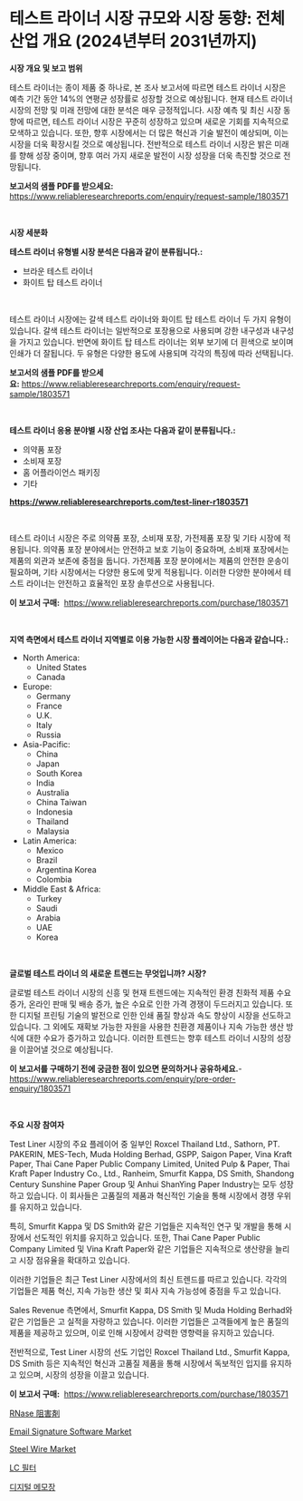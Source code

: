 <p><h1>테스트 라이너 시장 규모와 시장 동향: 전체 산업 개요 (2024년부터 2031년까지)</h1></p><p><strong>시장 개요 및 보고 범위</strong></p>
<p><p>테스트 라이너는 종이 제품 중 하나로, 본 조사 보고서에 따르면 테스트 라이너 시장은 예측 기간 동안 14%의 연평균 성장률로 성장할 것으로 예상됩니다. 현재 테스트 라이너 시장의 전망 및 미래 전망에 대한 분석은 매우 긍정적입니다. 시장 예측 및 최신 시장 동향에 따르면, 테스트 라이너 시장은 꾸준히 성장하고 있으며 새로운 기회를 지속적으로 모색하고 있습니다. 또한, 향후 시장에서는 더 많은 혁신과 기술 발전이 예상되며, 이는 시장을 더욱 확장시킬 것으로 예상됩니다. 전반적으로 테스트 라이너 시장은 밝은 미래를 향해 성장 중이며, 향후 여러 가지 새로운 발전이 시장 성장을 더욱 촉진할 것으로 전망됩니다.</p></p>
<p><strong>보고서의 샘플 PDF를 받으세요:</strong> <a href="https://www.reliableresearchreports.com/enquiry/request-sample/1803571">https://www.reliableresearchreports.com/enquiry/request-sample/1803571</a></p>
<p>&nbsp;</p>
<p><strong>시장 세분화</strong></p>
<p><strong>테스트 라이너 유형별 시장 분석은 다음과 같이 분류됩니다.:</strong></p>
<p><ul><li>브라운 테스트 라이너</li><li>화이트 탑 테스트 라이너</li></ul></p>
<p>&nbsp;</p>
<p><p>테스트 라이너 시장에는 갈색 테스트 라이너와 화이트 탑 테스트 라이너 두 가지 유형이 있습니다. 갈색 테스트 라이너는 일반적으로 포장용으로 사용되며 강한 내구성과 내구성을 가지고 있습니다. 반면에 화이트 탑 테스트 라이너는 외부 보기에 더 흰색으로 보이며 인쇄가 더 잘됩니다. 두 유형은 다양한 용도에 사용되며 각각의 특징에 따라 선택됩니다.</p></p>
<p><strong>보고서의 샘플 PDF를 받으세요:</strong>&nbsp;<a href="https://www.reliableresearchreports.com/enquiry/request-sample/1803571">https://www.reliableresearchreports.com/enquiry/request-sample/1803571</a></p>
<p>&nbsp;</p>
<p><strong> 테스트 라이너 응용 분야별 시장 산업 조사는 다음과 같이 분류됩니다.:</strong></p>
<p><ul><li>의약품 포장</li><li>소비재 포장</li><li>홈 어플라이언스 패키징</li><li>기타</li></ul></p>
<p><strong><a href="https://www.reliableresearchreports.com/test-liner-r1803571">https://www.reliableresearchreports.com/test-liner-r1803571</a></strong></p>
<p>&nbsp;</p>
<p><p>테스트 라이너 시장은 주로 의약품 포장, 소비재 포장, 가전제품 포장 및 기타 시장에 적용됩니다. 의약품 포장 분야에서는 안전하고 보호 기능이 중요하며, 소비재 포장에서는 제품의 외관과 보존에 중점을 둡니다. 가전제품 포장 분야에서는 제품의 안전한 운송이 필요하며, 기타 시장에서는 다양한 용도에 맞게 적용됩니다. 이러한 다양한 분야에서 테스트 라이너는 안전하고 효율적인 포장 솔루션으로 사용됩니다.</p></p>
<p><strong>이 보고서 구매:</strong>&nbsp; <a href="https://www.reliableresearchreports.com/purchase/1803571">https://www.reliableresearchreports.com/purchase/1803571</a></p>
<p>&nbsp;</p>
<p><strong>지역 측면에서 테스트 라이너 지역별로 이용 가능한 시장 플레이어는 다음과 같습니다.:</strong></p>
<p><ul>
    <li>
        North America:
        <ul>
            <li>United States</li>
            <li>Canada</li>
        </ul>
    </li>
    <li>
        Europe:
        <ul>
            <li>Germany</li>
            <li>France</li>
            <li>U.K.</li>
            <li>Italy</li>
            <li>Russia</li>
        </ul>
    </li>
    <li>
        Asia-Pacific:
        <ul>
            <li>China</li>
            <li>Japan</li>
            <li>South Korea</li>
            <li>India</li>
            <li>Australia</li>
            <li>China Taiwan</li>
            <li>Indonesia</li>
            <li>Thailand</li>
            <li>Malaysia</li>
        </ul>
    </li>
    <li>
        Latin America:
        <ul>
            <li>Mexico</li>
            <li>Brazil</li>
            <li>Argentina Korea</li>
            <li>Colombia</li>
        </ul>
    </li>
    <li>
        Middle East & Africa:
        <ul>
            <li>Turkey</li>
            <li>Saudi</li>
            <li>Arabia</li>
            <li>UAE</li>
            <li>Korea</li>
        </ul>
    </li>
    </ul></p>
<p>&nbsp;</p>
<p><strong>글로벌 테스트 라이너 의 새로운 트렌드는 무엇입니까? 시장?</strong></p>
<p><p>글로벌 테스트 라이너 시장의 신흥 및 현재 트렌드에는 지속적인 환경 친화적 제품 수요 증가, 온라인 판매 및 배송 증가, 높은 수요로 인한 가격 경쟁이 두드러지고 있습니다. 또한 디지털 프린팅 기술의 발전으로 인한 인쇄 품질 향상과 속도 향상이 시장을 선도하고 있습니다. 그 외에도 재확보 가능한 자원을 사용한 친환경 제품이나 지속 가능한 생산 방식에 대한 수요가 증가하고 있습니다. 이러한 트렌드는 향후 테스트 라이너 시장의 성장을 이끌어낼 것으로 예상됩니다.</p></p>
<p><strong>이 보고서를 구매하기 전에 궁금한 점이 있으면 문의하거나 공유하세요.</strong>- <a href="https://www.reliableresearchreports.com/enquiry/pre-order-enquiry/1803571">https://www.reliableresearchreports.com/enquiry/pre-order-enquiry/1803571</a></p>
<p>&nbsp;</p>
<p><strong>주요 시장 참여자</strong></p>
<p><p>Test Liner 시장의 주요 플레이어 중 일부인 Roxcel Thailand Ltd., Sathorn, PT. PAKERIN, MES-Tech, Muda Holding Berhad, GSPP, Saigon Paper, Vina Kraft Paper, Thai Cane Paper Public Company Limited, United Pulp & Paper, Thai Kraft Paper Industry Co., Ltd., Ranheim, Smurfit Kappa, DS Smith, Shandong Century Sunshine Paper Group 및 Anhui ShanYing Paper Industry는 모두 성장하고 있습니다. 이 회사들은 고품질의 제품과 혁신적인 기술을 통해 시장에서 경쟁 우위를 유지하고 있습니다.</p><p>특히, Smurfit Kappa 및 DS Smith와 같은 기업들은 지속적인 연구 및 개발을 통해 시장에서 선도적인 위치를 유지하고 있습니다. 또한, Thai Cane Paper Public Company Limited 및 Vina Kraft Paper와 같은 기업들은 지속적으로 생산량을 늘리고 시장 점유율을 확대하고 있습니다.</p><p>이러한 기업들은 최근 Test Liner 시장에서의 최신 트렌드를 따르고 있습니다. 각각의 기업들은 제품 혁신, 지속 가능한 생산 및 회사 지속 가능성에 중점을 두고 있습니다.</p><p>Sales Revenue 측면에서, Smurfit Kappa, DS Smith 및 Muda Holding Berhad와 같은 기업들은 고 실적을 자랑하고 있습니다. 이러한 기업들은 고객들에게 높은 품질의 제품을 제공하고 있으며, 이로 인해 시장에서 강력한 영향력을 유지하고 있습니다.</p><p>전반적으로, Test Liner 시장의 선도 기업인 Roxcel Thailand Ltd., Smurfit Kappa, DS Smith 등은 지속적인 혁신과 고품질 제품을 통해 시장에서 독보적인 입지를 유지하고 있으며, 시장의 성장을 이끌고 있습니다.</p></p>
<p><strong>이 보고서 구매:</strong>&nbsp;&nbsp;<a href="https://www.reliableresearchreports.com/purchase/1803571">https://www.reliableresearchreports.com/purchase/1803571</a></p>
<p><p><a href="https://github.com/oqxogxyvqe90775/Market-Research-Report-List-1/blob/main/548351826129.md">RNase 阻害剤</a></p><p><a href="https://github.com/jhcraigie/Market-Research-Report-List-2/blob/main/email-signature-software-market.md">Email Signature Software Market</a></p><p><a href="https://issuu.com/reportprime-2/docs/steel-wire-market-size-2030.pptx">Steel Wire Market</a></p><p><a href="https://github.com/vsn7qpua81q/Market-Research-Report-List-1/blob/main/357923824297.md">LC 필터</a></p><p><a href="https://github.com/Elenrrera7685/Market-Research-Report-List-1/blob/main/408537924298.md">디지털 메모장</a></p></p>